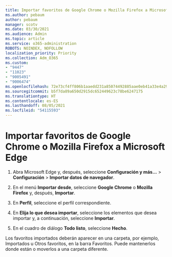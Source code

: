 ```yaml
---
title: Importar favoritos de Google Chrome o Mozilla Firefox a Microsoft Edge
ms.author: pebaum
author: pebaum
manager: scotv
ms.date: 03/30/2021
ms.audience: Admin
ms.topic: article
ms.service: o365-administration
ROBOTS: NOINDEX, NOFOLLOW
localization_priority: Priority
ms.collection: Adm_O365
ms.custom:
- "9447"
- "11023"
- "9005491"
- "9006474"
ms.openlocfilehash: 72e73cf4ff806b1aaedd231a85074492885aae0eb41a33e4a2906cf15fda877a
ms.sourcegitcommit: b5f7da89a650d2915dc652449623c78be6247175
ms.translationtype: HT
ms.contentlocale: es-ES
ms.lasthandoff: 08/05/2021
ms.locfileid: "54115593"
---
```

# <a name="import-favorites-from-google-chrome-or-mozilla-firefox-to-microsoft-edge"></a>Importar favoritos de Google Chrome o Mozilla Firefox a Microsoft Edge

1. Abra Microsoft Edge y, después, seleccione **Configuración y más...** > **Configuración** > **Importar datos de navegador**.

1. En el menú **Importar desde**, seleccione **Google Chrome** o **Mozilla Firefox** y, después, **Importar**.

1. En **Perfil**, seleccione el perfil correspondiente.

1. En **Elija lo que desea importar**, seleccione los elementos que desea importar y, a continuación, seleccione **Importar**.

1. En el cuadro de diálogo **Todo listo**, seleccione **Hecho**.

Los favoritos importados deberán aparecer en una carpeta, por ejemplo, Importados u Otros favoritos, en la barra Favoritos. Puede mantenerlos donde están o moverlos a una carpeta diferente.
